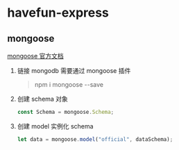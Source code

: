 # havefun-express

## mongoose

[mongoose 官方文档](https://cn.mongoosedoc.top/docs/index.html)

1. 链接 mongodb 需要通过 mongoose 插件
   > npm i mongoose --save
2. 创建 schema 对象

   ```js
   const Schema = mongoose.Schema;
   ```

3. 创建 model 实例化 schema

    ```js
    let data = mongoose.model("official", dataSchema);
    ```

